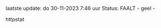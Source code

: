 laatste update: 
do 30-11-2023  7:46   uur 
Status: FAALT - geel - 
<div class="service Y">httpstat</div>